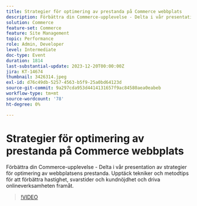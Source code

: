 ```yaml
---
title: Strategier för optimering av prestanda på Commerce webbplats
description: Förbättra din Commerce-upplevelse - Delta i vår presentation av strategier för optimering av webbplatsens prestanda. Upptäck tekniker och metodtips för att förbättra hastighet, svarstider och kundnöjdhet och driva onlineverksamheten framåt.
solution: Commerce
feature-set: Commerce
feature: Site Management
topic: Performance
role: Admin, Developer
level: Intermediate
doc-type: Event
duration: 1814
last-substantial-update: 2023-12-20T00:00:00Z
jira: KT-14674
thumbnail: 3426314.jpeg
exl-id: d76c49db-5257-4563-b5f9-25a0bd64123d
source-git-commit: 9a297cda953d4414131657f9ac84580aea0eabeb
workflow-type: tm+mt
source-wordcount: '78'
ht-degree: 0%

---
```


# Strategier för optimering av prestanda på Commerce webbplats

Förbättra din Commerce-upplevelse - Delta i vår presentation av strategier för optimering av webbplatsens prestanda. Upptäck tekniker och metodtips för att förbättra hastighet, svarstider och kundnöjdhet och driva onlineverksamheten framåt.

>[!VIDEO](https://video.tv.adobe.com/v/3426314/?learn=on)
